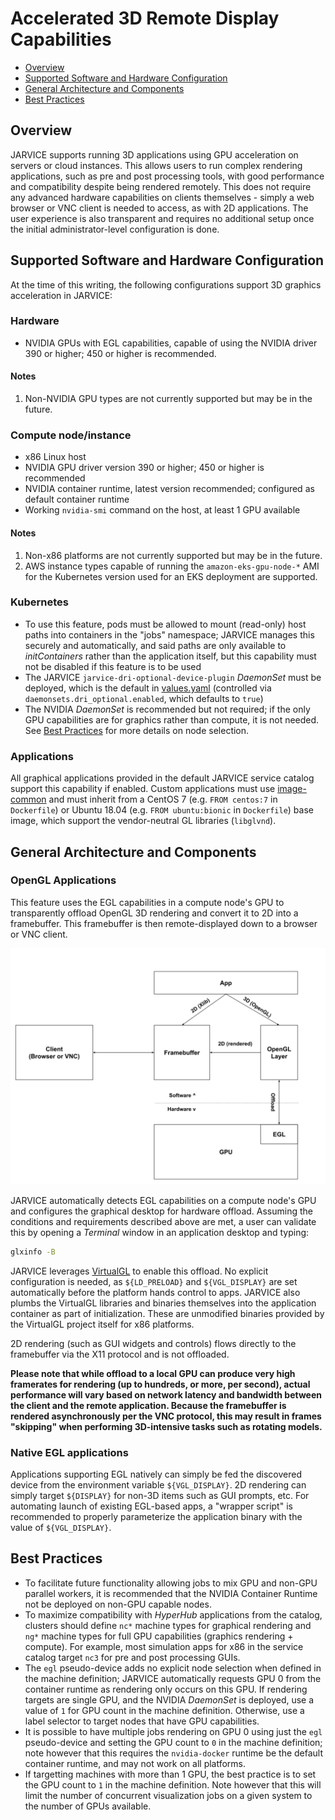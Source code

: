 # Accelerated 3D Remote Display Capabilities

* [Overview](#overview)
* [Supported Software and Hardware Configuration](#supported-software-and-hardware-configuration)
* [General Architecture and Components](#general-architecture-and-components)
* [Best Practices](#best-practices)

## Overview

JARVICE supports running 3D applications using GPU acceleration on servers or cloud instances.  This allows users to run complex rendering applications, such as pre and post processing tools, with good performance and compatibility despite being rendered remotely.  This does not require any advanced hardware capabilities on clients themselves - simply a web browser or VNC client is needed to access, as with 2D applications.  The user experience is also transparent and requires no additional setup once the initial administrator-level configuration is done.

## Supported Software and Hardware Configuration

At the time of this writing, the following configurations support 3D graphics acceleration in JARVICE:

### Hardware

- NVIDIA GPUs with EGL capabilities, capable of using the NVIDIA driver 390 or higher; 450 or higher is recommended.

#### Notes
1. Non-NVIDIA GPU types are not currently supported but may be in the future.

### Compute node/instance

- x86 Linux host
- NVIDIA GPU driver version 390 or higher; 450 or higher is recommended
- NVIDIA container runtime, latest version recommended; configured as default container runtime
- Working `nvidia-smi` command on the host, at least 1 GPU available

#### Notes
1. Non-x86 platforms are not currently supported but may be in the future.
2. AWS instance types capable of running the `amazon-eks-gpu-node-*` AMI for the Kubernetes version used for an EKS deployment are supported.

### Kubernetes

- To use this feature, pods must be allowed to mount (read-only) host paths into containers in the "jobs" namespace; JARVICE manages this securely and automatically, and said paths are only available to *initContainers* rather than the application itself, but this capability must not be disabled if this feature is to be used
- The JARVICE `jarvice-dri-optional-device-plugin` *DaemonSet* must be deployed, which is the default in [values.yaml](values.yaml) (controlled via `daemonsets.dri_optional.enabled`, which defaults to `true`)
- The NVIDIA *DaemonSet* is recommended but not required; if the only GPU capabilities are for graphics rather than compute, it is not needed.  See [Best Practices](#best-practices) for more details on node selection.

### Applications

All graphical applications provided in the default JARVICE service catalog support this capability if enabled.  Custom applications must use [image-common](https://github.com/nimbix/image-common) and must inherit from a CentOS 7 (e.g. `FROM centos:7` in `Dockerfile`) or Ubuntu 18.04 (e.g. `FROM ubuntu:bionic` in `Dockerfile`) base image, which support the vendor-neutral GL libraries (`libglvnd`).

## General Architecture and Components

### OpenGL Applications

This feature uses the EGL capabilities in a compute node's GPU to transparently offload OpenGL 3D rendering and convert it to 2D into a framebuffer.  This framebuffer is then remote-displayed down to a browser or VNC client.

![Hardware-accelerated EGL-based transparent 3D offload](egl.svg)

JARVICE automatically detects EGL capabilities on a compute node's GPU and configures the graphical desktop for hardware offload.  Assuming the conditions and requirements described above are met, a user can validate this by opening a *Terminal* window in an application desktop and typing:
```bash
glxinfo -B
```

JARVICE leverages [VirtualGL](https://virtualgl.org) to enable this offload.  No explicit configuration is needed, as `${LD_PRELOAD}` and `${VGL_DISPLAY}` are set automatically before the platform hands control to apps.  JARVICE also plumbs the VirtualGL libraries and binaries themselves into the application container as part of initialization.  These are unmodified binaries provided by the VirtualGL project itself for x86 platforms.

2D rendering (such as GUI widgets and controls) flows directly to the framebuffer via the X11 protocol and is not offloaded.

**Please note that while offload to a local GPU can produce very high framerates for rendering (up to hundreds, or more, per second), actual performance will vary based on network latency and bandwidth between the client and the remote application.  Because the framebuffer is rendered asynchronously per the VNC protocol, this may result in frames "skipping" when performing 3D-intensive tasks such as rotating models.**

### Native EGL applications

Applications supporting EGL natively can simply be fed the discovered device from the environment variable `${VGL_DISPLAY}`.  2D rendering can simply target `${DISPLAY}` for non-3D items such as GUI prompts, etc.  For automating launch of existing EGL-based apps, a "wrapper script" is recommended to properly parameterize the application binary with the value of `${VGL_DISPLAY}`.

## Best Practices

* To facilitate future functionality allowing jobs to mix GPU and non-GPU parallel workers, it is recommended that the NVIDIA Container Runtime not be deployed on non-GPU capable nodes.
* To maximize compatibility with *HyperHub* applications from the catalog, clusters should define `nc*` machine types for graphical rendering and `ng*` machine types for full GPU capabilities (graphics rendering + compute).  For example, most simulation apps for x86 in the service catalog target `nc3` for pre and post processing GUIs.
* The `egl` pseudo-device adds no explicit node selection when defined in the machine definition; JARVICE automatically requests GPU 0 from the container runtime as rendering only occurs on this GPU.  If rendering targets are single GPU, and the NVIDIA *DaemonSet* is deployed, use a value of `1` for GPU count in the machine definition.  Otherwise, use a label selector to target nodes that have GPU capabilities.
* It is possible to have multiple jobs rendering on GPU 0 using just the `egl` pseudo-device and setting the GPU count to `0` in the machine definition; note however that this requires the `nvidia-docker` runtime be the default container runtime, and may not work on all platforms.
* If targetting machines with more than 1 GPU, the best practice is to set the GPU count to `1` in the machine definition.  Note however that this will limit the number of concurrent visualization jobs on a given system to the number of GPUs available.

